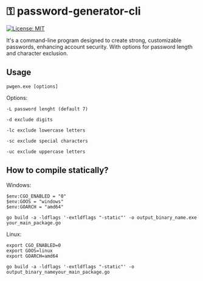 # ⚿ password-generator-cli

 [![License: MIT](https://img.shields.io/badge/License-MIT-yellow.svg)](https://github.com/pigYDoe/password-generator-cli/blob/main/LICENSE)

 It's a command-line program designed to create strong, customizable passwords, enhancing account security. With options for password length and character exclusion.

## Usage
```
pwgen.exe [options]
```
Options:
```
-L password lenght (default 7)

-d exclude digits

-lc exclude lowercase letters

-sc exclude special characters

-uc exclude uppercase letters
```
## How to compile statically?

Windows:
```
$env:CGO_ENABLED = "0"
$env:GOOS = "windows"
$env:GOARCH = "amd64"

go build -a -ldflags '-extldflags "-static"' -o output_binary_name.exe your_main_package.go
```
Linux:
```
export CGO_ENABLED=0
export GOOS=linux
export GOARCH=amd64

go build -a -ldflags '-extldflags "-static"' -o output_binary_nameyour_main_package.go
```
